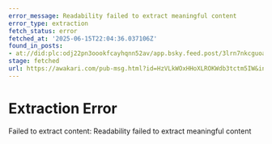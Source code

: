 ```yaml
---
error_message: Readability failed to extract meaningful content
error_type: extraction
fetch_status: error
fetched_at: '2025-06-15T22:04:36.037106Z'
found_in_posts:
- at://did:plc:odj22pn3oookfcayhqnn52av/app.bsky.feed.post/3lrn7nkcguoa2
stage: fetched
url: https://awakari.com/pub-msg.html?id=HzVLkWOxHHoXLROKWdb3tctm5IW&interestId=FunctionalProgramming
---
```


# Extraction Error

Failed to extract content: Readability failed to extract meaningful content